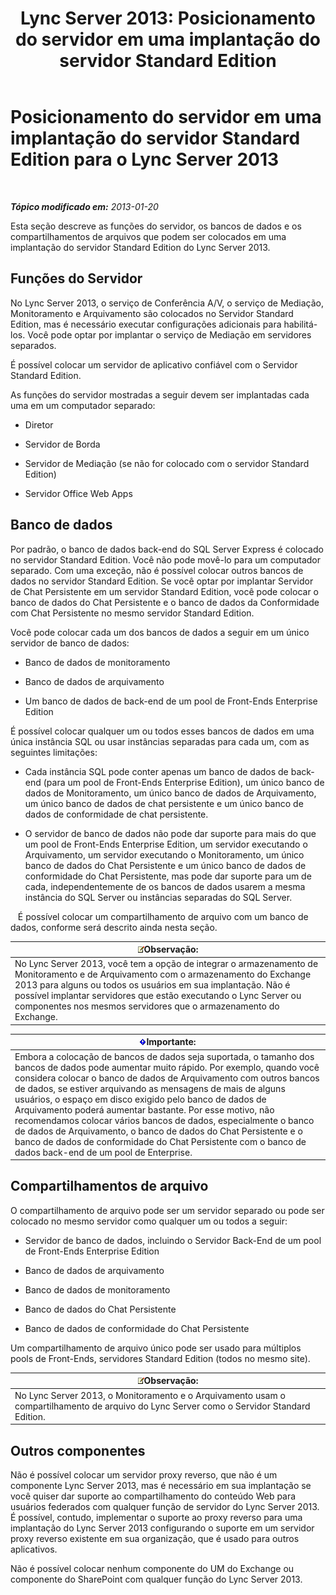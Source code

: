 ﻿---
title: 'Lync Server 2013: Posicionamento do servidor em uma implantação do servidor Standard Edition'
TOCTitle: Posicionamento do servidor em uma implantação do servidor Standard Edition
ms:assetid: 0763ffab-4fd6-463a-8e62-d97876b376d3
ms:mtpsurl: https://technet.microsoft.com/pt-br/library/Gg398131(v=OCS.15)
ms:contentKeyID: 49305786
ms.date: 05/19/2016
mtps_version: v=OCS.15
ms.translationtype: HT
---

# Posicionamento do servidor em uma implantação do servidor Standard Edition para o Lync Server 2013

 

_**Tópico modificado em:** 2013-01-20_

Esta seção descreve as funções do servidor, os bancos de dados e os compartilhamentos de arquivos que podem ser colocados em uma implantação do servidor Standard Edition do Lync Server 2013.

## Funções do Servidor

No Lync Server 2013, o serviço de Conferência A/V, o serviço de Mediação, Monitoramento e Arquivamento são colocados no Servidor Standard Edition, mas é necessário executar configurações adicionais para habilitá-los. Você pode optar por implantar o serviço de Mediação em servidores separados.

É possível colocar um servidor de aplicativo confiável com o Servidor Standard Edition.

As funções do servidor mostradas a seguir devem ser implantadas cada uma em um computador separado:

  - Diretor

  - Servidor de Borda

  - Servidor de Mediação (se não for colocado com o servidor Standard Edition)

  - Servidor Office Web Apps

## Banco de dados

Por padrão, o banco de dados back-end do SQL Server Express é colocado no servidor Standard Edition. Você não pode movê-lo para um computador separado. Com uma exceção, não é possível colocar outros bancos de dados no servidor Standard Edition. Se você optar por implantar Servidor de Chat Persistente em um servidor Standard Edition, você pode colocar o banco de dados do Chat Persistente e o banco de dados da Conformidade com Chat Persistente no mesmo servidor Standard Edition.

Você pode colocar cada um dos bancos de dados a seguir em um único servidor de banco de dados:

  - Banco de dados de monitoramento

  - Banco de dados de arquivamento

  - Um banco de dados de back-end de um pool de Front-Ends Enterprise Edition

É possível colocar qualquer um ou todos esses bancos de dados em uma única instância SQL ou usar instâncias separadas para cada um, com as seguintes limitações:

  - Cada instância SQL pode conter apenas um banco de dados de back-end (para um pool de Front-Ends Enterprise Edition), um único banco de dados de Monitoramento, um único banco de dados de Arquivamento, um único banco de dados de chat persistente e um único banco de dados de conformidade de chat persistente.

  - O servidor de banco de dados não pode dar suporte para mais do que um pool de Front-Ends Enterprise Edition, um servidor executando o Arquivamento, um servidor executando o Monitoramento, um único banco de dados do Chat Persistente e um único banco de dados de conformidade do Chat Persistente, mas pode dar suporte para um de cada, independentemente de os bancos de dados usarem a mesma instância do SQL Server ou instâncias separadas do SQL Server.

   É possível colocar um compartilhamento de arquivo com um banco de dados, conforme será descrito ainda nesta seção.

<table>
<thead>
<tr class="header">
<th><img src="images/Gg425756.note(OCS.15).gif" title="note" alt="note" />Observação:</th>
</tr>
</thead>
<tbody>
<tr class="odd">
<td>No Lync Server 2013, você tem a opção de integrar o armazenamento de Monitoramento e de Arquivamento com o armazenamento do Exchange 2013 para alguns ou todos os usuários em sua implantação. Não é possível implantar servidores que estão executando o Lync Server ou componentes nos mesmos servidores que o armazenamento do Exchange.</td>
</tr>
</tbody>
</table>


<table>
<thead>
<tr class="header">
<th><img src="images/Gg425939.important(OCS.15).gif" title="important" alt="important" />Importante:</th>
</tr>
</thead>
<tbody>
<tr class="odd">
<td>Embora a colocação de bancos de dados seja suportada, o tamanho dos bancos de dados pode aumentar muito rápido. Por exemplo, quando você considera colocar o banco de dados de Arquivamento com outros bancos de dados, se estiver arquivando as mensagens de mais de alguns usuários, o espaço em disco exigido pelo banco de dados de Arquivamento poderá aumentar bastante. Por esse motivo, não recomendamos colocar vários bancos de dados, especialmente o banco de dados de Arquivamento, o banco de dados do Chat Persistente e o banco de dados de conformidade do Chat Persistente com o banco de dados back-end de um pool de Enterprise.</td>
</tr>
</tbody>
</table>


## Compartilhamentos de arquivo

O compartilhamento de arquivo pode ser um servidor separado ou pode ser colocado no mesmo servidor como qualquer um ou todos a seguir:

  - Servidor de banco de dados, incluindo o Servidor Back-End de um pool de Front-Ends Enterprise Edition

  - Banco de dados de arquivamento

  - Banco de dados de monitoramento

  - Banco de dados do Chat Persistente

  - Banco de dados de conformidade do Chat Persistente

Um compartilhamento de arquivo único pode ser usado para múltiplos pools de Front-Ends, servidores Standard Edition (todos no mesmo site).

<table>
<thead>
<tr class="header">
<th><img src="images/Gg425756.note(OCS.15).gif" title="note" alt="note" />Observação:</th>
</tr>
</thead>
<tbody>
<tr class="odd">
<td>No Lync Server 2013, o Monitoramento e o Arquivamento usam o compartilhamento de arquivo do Lync Server como o Servidor Standard Edition.</td>
</tr>
</tbody>
</table>


## Outros componentes

Não é possível colocar um servidor proxy reverso, que não é um componente Lync Server 2013, mas é necessário em sua implantação se você quiser dar suporte ao compartilhamento do conteúdo Web para usuários federados com qualquer função de servidor do Lync Server 2013. É possível, contudo, implementar o suporte ao proxy reverso para uma implantação do Lync Server 2013 configurando o suporte em um servidor proxy reverso existente em sua organização, que é usado para outros aplicativos.

Não é possível colocar nenhum componente do UM do Exchange ou componente do SharePoint com qualquer função do Lync Server 2013.

